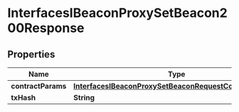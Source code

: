 

# InterfacesIBeaconProxySetBeacon200Response


## Properties

| Name | Type | Description | Notes |
|------------ | ------------- | ------------- | -------------|
|**contractParams** | [**InterfacesIBeaconProxySetBeaconRequestContractParams**](InterfacesIBeaconProxySetBeaconRequestContractParams.md) |  |  |
|**txHash** | **String** |  |  |



